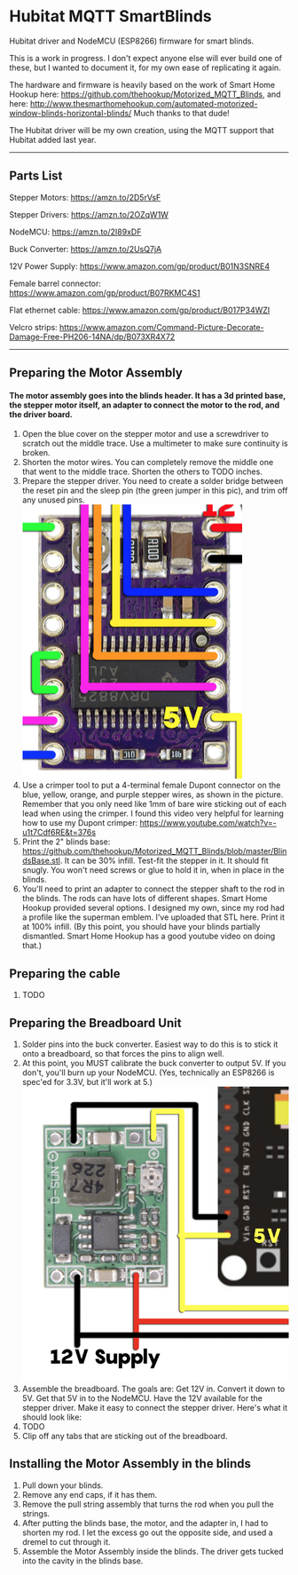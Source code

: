 # Hubitat MQTT SmartBlinds
Hubitat driver and NodeMCU (ESP8266) firmware for smart blinds.

This is a work in progress.  I don't expect anyone else will ever build one of these, but I wanted to document it, for my own ease of replicating it again.

The hardware and firmware is heavily based on the work of Smart Home Hookup here:  https://github.com/thehookup/Motorized_MQTT_Blinds, and here:  http://www.thesmarthomehookup.com/automated-motorized-window-blinds-horizontal-blinds/  Much thanks to that dude!

The Hubitat driver will be my own creation, using the MQTT support that Hubitat added last year.

----------

## Parts List
Stepper Motors: https://amzn.to/2D5rVsF

Stepper Drivers: https://amzn.to/2OZqW1W

NodeMCU: https://amzn.to/2I89xDF

Buck Converter: https://amzn.to/2UsQ7jA

12V Power Supply: https://www.amazon.com/gp/product/B01N3SNRE4

Female barrel connector:  https://www.amazon.com/gp/product/B07RKMC4S1

Flat ethernet cable:  https://www.amazon.com/gp/product/B017P34WZI

Velcro strips:  https://www.amazon.com/Command-Picture-Decorate-Damage-Free-PH206-14NA/dp/B073XR4X72

----------

## Preparing the Motor Assembly

#### The motor assembly goes into the blinds header.  It has a 3d printed base, the stepper motor itself, an adapter to connect the motor to the rod, and the driver board.

1. Open the blue cover on the stepper motor and use a screwdriver to scratch out the middle trace.  Use a multimeter to make sure continuity is broken.
2. Shorten the motor wires.  You can completely remove the middle one that went to the middle trace.  Shorten the others to TODO inches.
3. Prepare the stepper driver.  You need to create a solder bridge between the reset pin and the sleep pin (the green jumper in this pic), and trim off any unused pins.  ![alt text](https://github.com/joelwetzel/Hubitat-MQTT-SmartBlinds/blob/master/SolderBridgeOnDriver.png)
4. Use a crimper tool to put a 4-terminal female Dupont connector on the blue, yellow, orange, and purple stepper wires, as shown in the picture.  Remember that you only need like 1mm of bare wire sticking out of each lead when using the crimper.  I found this video very helpful for learning how to use my Dupont crimper:  https://www.youtube.com/watch?v=-u1t7Cdf6RE&t=376s
5. Print the 2" blinds base:  https://github.com/thehookup/Motorized_MQTT_Blinds/blob/master/BlindsBase.stl.  It can be 30% infill.  Test-fit the stepper in it.  It should fit snugly.  You won't need screws or glue to hold it in, when in place in the blinds.
6. You'll need to print an adapter to connect the stepper shaft to the rod in the blinds.  The rods can have lots of different shapes.  Smart Home Hookup provided several options.  I designed my own, since my rod had a profile like the superman emblem.  I've uploaded that STL here.  Print it at 100% infill.  (By this point, you should have your blinds partially dismantled.  Smart Home Hookup has a good youtube video on doing that.)


## Preparing the cable
1. TODO

## Preparing the Breadboard Unit
1. Solder pins into the buck converter.  Easiest way to do this is to stick it onto a breadboard, so that forces the pins to align well.
2. At this point, you MUST calibrate the buck converter to output 5V.  If you don't, you'll burn up your NodeMCU.  (Yes, technically an ESP8266 is spec'ed for 3.3V, but it'll work at 5.)  ![alt text](https://github.com/joelwetzel/Hubitat-MQTT-SmartBlinds/blob/master/BuckConverter5V.png)
3. Assemble the breadboard.  The goals are:  Get 12V in.  Convert it down to 5V.  Get that 5V in to the NodeMCU.  Have the 12V available for the stepper driver.  Make it easy to connect the stepper driver.  Here's what it should look like:
4. TODO
4. Clip off any tabs that are sticking out of the breadboard.

## Installing the Motor Assembly in the blinds
1. Pull down your blinds.
2. Remove any end caps, if it has them.
3. Remove the pull string assembly that turns the rod when you pull the strings.
4. After putting the blinds base, the motor, and the adapter in, I had to shorten my rod.  I let the excess go out the opposite side, and used a dremel to cut through it.
5. Assemble the Motor Assembly inside the blinds.  The driver gets tucked into the cavity in the blinds base.
